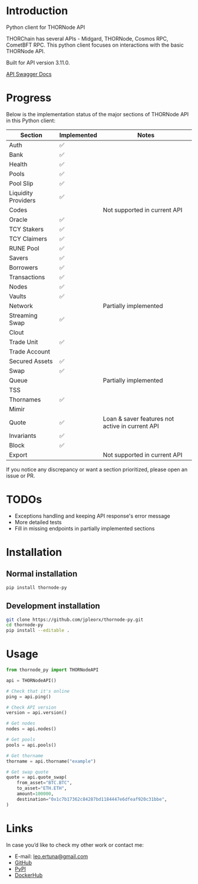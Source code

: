 # Introduction
Python client for THORNode API

THORChain has several APIs - Midgard, THORNode, Cosmos RPC, CometBFT RPC. This python client focuses on interactions with the basic THORNode API.

Built for API version 3.11.0.

[API Swagger Docs](https://thornode.ninerealms.com/thorchain/doc)

# Progress

Below is the implementation status of the major sections of THORNode API in this Python client:

| Section             | Implemented | Notes                                           |
|---------------------|-----------|-------------------------------------------------|
| Auth                | ✅         |                                                 |
| Bank                | ✅         |                                                 |
| Health              | ✅         |                                                 |
| Pools               | ✅         |                                                 |
| Pool Slip           | ✅         |                                                 |
| Liquidity Providers | ✅        |                                                 |
| Codes               |           | Not supported in current API                    |
| Oracle              | ✅        |                                                 |
| TCY Stakers         | ✅        |                                                 |
| TCY Claimers        | ✅        |                                                 |
| RUNE Pool           | ✅        |                                                 |
| Savers              | ✅        |                                                 |
| Borrowers           | ✅        |                                                 |
| Transactions        | ✅        |                                                 |
| Nodes               | ✅        |                                                 |
| Vaults              | ✅        |                                                 |
| Network             |          | Partially implemented                           |
| Streaming Swap      | ✅        |                                                 |
| Clout               |           |                                                 |
| Trade Unit          | ✅        |                                                 |
| Trade Account       |           |                                                 |
| Secured Assets      | ✅        |                                                 |
| Swap                | ✅        |                                                 |
| Queue               |          | Partially implemented                           |
| TSS                 |           |                                                 |
| Thornames           | ✅         |                                                 |
| Mimir               |           |                                                 |
| Quote               | ✅         | Loan & saver features not active in current API |
| Invariants          | ✅         |                                                 |
| Block               | ✅         |                                                 |
| Export              |           | Not supported in current API                    |

If you notice any discrepancy or want a section prioritized, please open an issue or PR.

# TODOs
- Exceptions handling and keeping API response's error message
- More detailed tests
- Fill in missing endpoints in partially implemented sections

# Installation

## Normal installation

```bash
pip install thornode-py
```

## Development installation

```bash
git clone https://github.com/jpleorx/thornode-py.git
cd thornode-py
pip install --editable .
```

# Usage

```python
from thornode_py import THORNodeAPI

api = THORNodeAPI()

# Check that it's online
ping = api.ping()

# Check API version
version = api.version()

# Get nodes
nodes = api.nodes()

# Get pools
pools = api.pools()

# Get thorname
thorname = api.thorname("example")

# Get swap quote
quote = api.quote_swap(
    from_asset="BTC.BTC",
    to_asset="ETH.ETH",
    amount=100000,
    destination="0x1c7b17362c84287bd1184447e6dfeaf920c31bbe",
)
```

# Links
In case you’d like to check my other work or contact me:
* E-mail: [leo.ertuna@gmail.com](mailto:leo.ertuna@gmail.com)
* [GitHub](https://github.com/jpleorx)
* [PyPI](https://pypi.org/user/JPLeoRX/)
* [DockerHub](https://hub.docker.com/u/jpleorx)